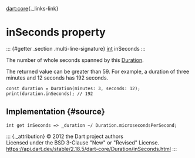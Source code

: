 [dart:core](../../dart-core/dart-core-library){._links-link}

inSeconds property
==================

::: {#getter .section .multi-line-signature}
[int](../int-class) inSeconds
:::

The number of whole seconds spanned by this
[Duration](../duration-class).

The returned value can be greater than 59. For example, a duration of
three minutes and 12 seconds has 192 seconds.

``` {.language-dart data-language="dart"}
const duration = Duration(minutes: 3, seconds: 12);
print(duration.inSeconds); // 192
```

Implementation {#source}
--------------

``` {.language-dart data-language="dart"}
int get inSeconds => _duration ~/ Duration.microsecondsPerSecond;
```

::: {._attribution}
© 2012 the Dart project authors\
Licensed under the BSD 3-Clause \"New\" or \"Revised\" License.\
<https://api.dart.dev/stable/2.18.5/dart-core/Duration/inSeconds.html>
:::
